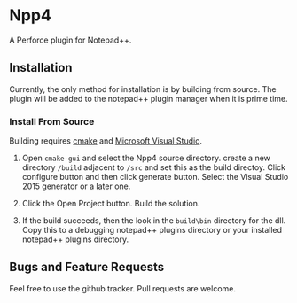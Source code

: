 # Npp4

A Perforce plugin for Notepad++.

## Installation

Currently, the only method for installation is by building from source. The plugin will be added to the notepad++ plugin manager when it is prime time.

### Install From Source

Building requires [cmake][] and [Microsoft Visual Studio][].

1. Open `cmake-gui` and select the Npp4 source directory. create a new directory `/build` adjacent to `/src` and set this as the build directoy. Click configure button and then click generate button. Select the Visual Studio 2015 generator or a later one. 

2. Click the Open Project button. Build the solution.

3. If the build succeeds, then the look in the `build\bin` directory for the dll. Copy this to a debugging notepad++ plugins directory or your installed notepad++ plugins directory. 

## Bugs and Feature Requests

Feel free to use the github tracker. Pull requests are welcome.

[cmake]: https://www.cmake.org
[Microsoft Visual Studio]: https://www.visualstudio.com
